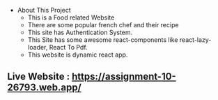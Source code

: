 -   About This Project
    -   This is a Food related Website
    -   There are some popular french chef and their recipe
    -   This site has Authentication System.
    -   This Site has some awesome react-components like react-lazy-loader, React To Pdf.
    -   This website is dynamic react app.

## Live Website : https://assignment-10-26793.web.app/
